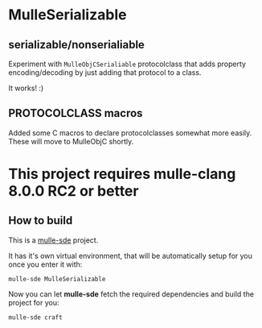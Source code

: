 # MulleSerializable


## serializable/nonserialiable

Experiment with `MulleObjCSerialiable` protocolclass that adds property
encoding/decoding by just adding that protocol to a class.

It works! :)

## PROTOCOLCLASS macros

Added some C macros to declare protocolclasses somewhat more easily.
These will move to MulleObjC shortly.





# This project requires mulle-clang 8.0.0 RC2 or better


## How to build

This is a [mulle-sde](https://mulle-sde.github.io/) project.

It has it's own virtual environment, that will be automatically setup for you
once you enter it with:

```
mulle-sde MulleSerializable
```

Now you can let **mulle-sde** fetch the required dependencies and build the 
project for you:

```
mulle-sde craft
```
